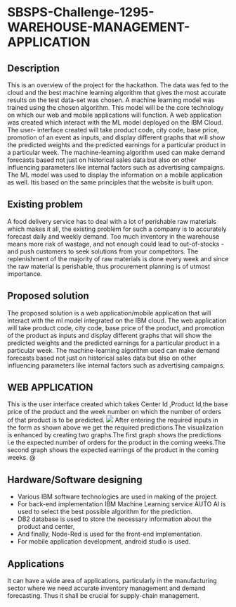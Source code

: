 # SBSPS-Challenge-1295-WAREHOUSE-MANAGEMENT-APPLICATION
## Description
This is an overview of the project for the hackathon. The data was fed to the cloud and the best machine learning algorithm that gives the most accurate results on the test data-set was chosen. A machine learning model was trained using the chosen algorithm. This model will be the core technology on which our web and mobile applications will function.
A web application was created which interact with the ML model deployed on the IBM Cloud. The user- interface created will take product code, city code, base price, promotion of an event as inputs, and display different graphs that will show the predicted weights and the predicted earnings for a particular product in a particular week.
The machine-learning algorithm used can make demand forecasts based not just on historical sales data but also on other influencing parameters like internal factors such as advertising campaigns. The ML model was used to display the information on a mobile application as well. Itis based on the same principles that the website is built upon.
## Existing problem
A food delivery service has to deal with a lot of perishable raw materials which makes it all, the existing problem for such a company is to accurately forecast daily and weekly demand. Too much inventory in the warehouse means more risk of wastage, and not enough could lead to out-of-stocks - and push customers to seek solutions from your competitors. The replenishment of the majority of raw materials is done every week and since the raw material is perishable, thus procurement planning is of utmost importance.
## Proposed solution
The proposed solution is a web application/mobile application that will interact with the ml model integrated on the IBM cloud. The web application will take product code, city code, base price of the product, and promotion of the product as inputs and display different graphs that will show the predicted weights and the predicted earnings for a particular product in a particular week. The machine-learning algorithm used can make demand forecasts based not just on historical sales data but also on other influencing parameters like internal factors such as advertising campaigns.
## WEB APPLICATION
This is the user interface created which takes Center Id ,Product Id,the base price of the product and the week number on which the number of orders of that product is to be predicted.
![](Screenshot%%(845).png)
After entering the required inputs in the form as shown above we get the required predictions.The visualization is enhanced by creating two graphs.The first graph shows the predictions i.e the expected number of orders for the product in the coming weeks.The second graph shows the expected earnings of the product in the coming weeks.
@
## Hardware/Software designing
* Various IBM software technologies are used in making of the project.
* For back-end implementation IBM Machine Learning service AUTO AI is used to select the best possible algorithm for the prediction.
* DB2 database is used to store the necessary information about the product and center,
* And finally, Node-Red is used for the front-end implementation. 
* For mobile application development, android studio is used.
## Applications
It can have a wide area of applications, particularly in the manufacturing sector where we need accurate inventory management and demand forecasting. Thus it shall be crucial for supply-chain management.
